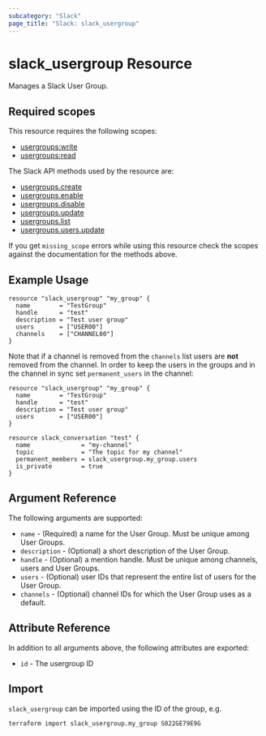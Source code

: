 ```yaml
---
subcategory: "Slack"
page_title: "Slack: slack_usergroup"
---
```


# slack_usergroup Resource

Manages a Slack User Group.

## Required scopes

This resource requires the following scopes:

- [usergroups:write](https://api.slack.com/scopes/usergroups:write)
- [usergroups:read](https://api.slack.com/scopes/usergroups:read)

The Slack API methods used by the resource are:

- [usergroups.create](https://api.slack.com/methods/usergroups.create)
- [usergroups.enable](https://api.slack.com/methods/usergroups.enable)
- [usergroups.disable](https://api.slack.com/methods/usergroups.disable)
- [usergroups.update](https://api.slack.com/methods/usergroups.update)
- [usergroups.list](https://api.slack.com/methods/usergroups.list)
- [usergroups.users.update](https://api.slack.com/methods/usergroups.users.update)

If you get `missing_scope` errors while using this resource check the scopes against
the documentation for the methods above.

## Example Usage

```hcl
resource "slack_usergroup" "my_group" {
  name        = "TestGroup"
  handle      = "test"
  description = "Test user group"
  users       = ["USER00"]
  channels    = ["CHANNEL00"]
}
```

Note that if a channel is removed from the `channels` list users are
**not** removed from the channel. In order to keep the users in the
groups and in the channel in sync set `permanent_users` in the channel:

```hcl
resource "slack_usergroup" "my_group" {
  name        = "TestGroup"
  handle      = "test"
  description = "Test user group"
  users       = ["USER00"]
}

resource slack_conversation "test" {
  name              = "my-channel"
  topic             = "The topic for my channel"
  permanent_members = slack_usergroup.my_group.users
  is_private        = true
}
```

## Argument Reference

The following arguments are supported:

- `name` - (Required) a name for the User Group. Must be unique among User Groups.
- `description` - (Optional) a short description of the User Group.
- `handle` - (Optional) a mention handle. Must be unique among channels, users
  and User Groups.
- `users` - (Optional) user IDs that represent the entire list of users for the
  User Group.
- `channels` - (Optional) channel IDs for which the User Group uses as a default.

## Attribute Reference

In addition to all arguments above, the following attributes are exported:

- `id` - The usergroup ID

## Import

`slack_usergroup` can be imported using the ID of the group, e.g.

```shell
terraform import slack_usergroup.my_group S022GE79E9G
```
